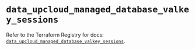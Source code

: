 # `data_upcloud_managed_database_valkey_sessions`

Refer to the Terraform Registry for docs: [`data_upcloud_managed_database_valkey_sessions`](https://registry.terraform.io/providers/upcloudltd/upcloud/5.23.0/docs/data-sources/managed_database_valkey_sessions).
